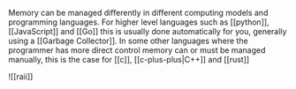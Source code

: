 Memory can be managed differently in different computing models and programming languages. For higher level languages such as [[python]], [[JavaScript]] and [[Go]] this is usually done automatically for you, generally using a [[Garbage Collector]]. In some other languages where the programmer has more direct control memory can or must be managed manually, this is the case for [[c]], [[c-plus-plus|C++]] and [[rust]]

![[raii]]
